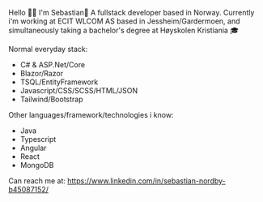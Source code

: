 Hello 👋🏼 I'm Sebastian🧙 A fullstack developer based in Norway.
Currently i'm working at ECIT WLCOM AS based in Jessheim/Gardermoen, and simultaneously taking a bachelor's degree at Høyskolen Kristiania 🎓

Normal everyday stack:
- C# & ASP.Net/Core
- Blazor/Razor
- TSQL/EntityFramework
- Javascript/CSS/SCSS/HTML/JSON
- Tailwind/Bootstrap

Other languages/framework/technologies i know:
- Java
- Typescript
- Angular
- React
- MongoDB

Can reach me at: https://www.linkedin.com/in/sebastian-nordby-b45087152/
